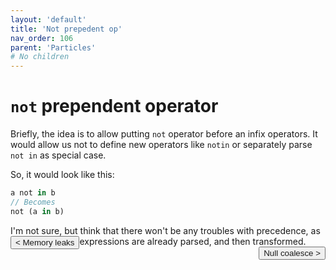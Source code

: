 ```yaml
---
layout: 'default'
title: 'Not prepedent op'
nav_order: 106
parent: 'Particles'
# No children
---
```


# `not` prependent operator

Briefly, the idea is to allow putting `not` operator before an infix operators. 
It would allow us not to define new operators like `notin` or separately parse `not in` as special case. 

So, it would look like this:
```rust
a not in b
// Becomes
not (a in b)
```

I'm not sure, but think that there won't be any troubles with precedence, as expressions are already parsed, and then transformed.
<button class="btn btn-outline" style="float: left;">
    <a style="text-decoration: none;" href="/Jacy-Dev-Book/particles/memory-leaks.html">< Memory leaks</a>
</button>
<button class="btn btn-outline" style="float: right;">
    <a style="text-decoration: none;" href="/Jacy-Dev-Book/particles/null-coalesce.html">Null coalesce ></a>
</button>
